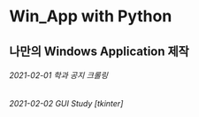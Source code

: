 # Win_App with Python
## 나만의 Windows Application 제작
###### 2021-02-01 학과 공지 크롤링 
###### 2021-02-02 GUI Study [tkinter]
